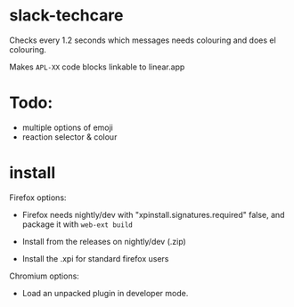 # slack-techcare

Checks every 1.2 seconds which messages needs colouring and does el colouring.

Makes `APL-XX` code blocks linkable to linear.app

# Todo:

- multiple options of emoji
- reaction selector & colour

# install

Firefox options:

- Firefox needs nightly/dev with "xpinstall.signatures.required" false, and package it with `web-ext build`

- Install from the releases on nightly/dev (.zip)

- Install the .xpi for standard firefox users

Chromium options:

- Load an unpacked plugin in developer mode.
